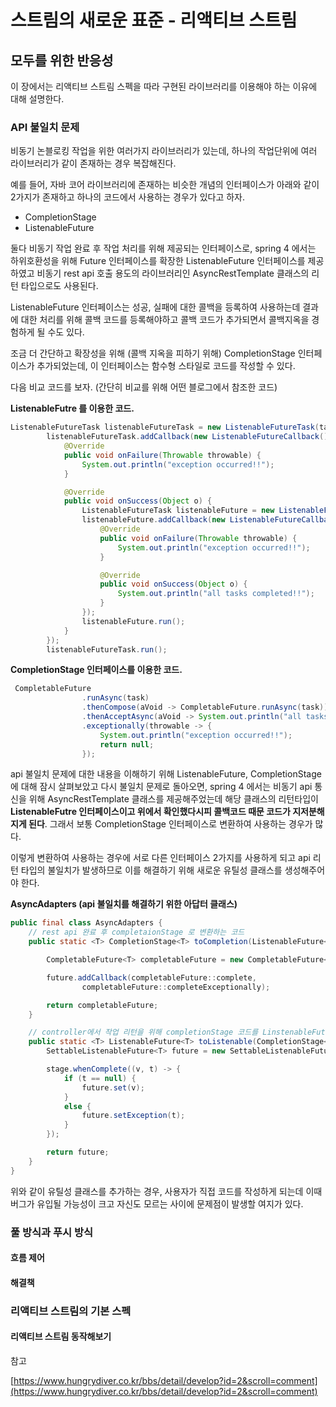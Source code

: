# 스트림의 새로운 표준 - 리액티브 스트림

## 모두를 위한 반응성

이 장에서는 리액티브 스트림 스펙을 따라 구현된 라이브러리를 이용해야 하는 이유에 대해 설명한다.

### API 불일치 문제

비동기 논블로킹 작업을 위한 여러가지 라이브러리가 있는데, 하나의 작업단위에 여러 라이브러리가 같이 존재하는 경우 복잡해진다.

예를 들어, 자바 코어 라이브러리에 존재하는 비슷한 개념의 인터페이스가 아래와 같이 2가지가 존재하고 하나의 코드에서 사용하는 경우가 있다고 하자.

* CompletionStage
* ListenableFuture

둘다 비동기 작업 완료 후 작업 처리를 위해 제공되는 인터페이스로, spring 4 에서는 하위호환성을 위해 Future 인터페이스를 확장한 ListenableFuture 인터페이스를 제공하였고 비동기 rest api 호출 용도의 라이브러리인 AsyncRestTemplate 클래스의 리턴 타입으로도 사용된다.

ListenableFuture 인터페이스는 성공, 실패에 대한 콜백을 등록하여 사용하는데 결과에 대한 처리를 위해 콜백 코드를 등록해야하고 콜백 코드가 추가되면서 콜백지옥을 경험하게 될 수도 있다.

조금 더 간단하고 확장성을 위해 \(콜백 지옥을 피하기 위해\) CompletionStage 인터페이스가 추가되었는데, 이 인터페이스는 함수형 스타일로 코드를 작성할 수 있다. 

다음 비교 코드를 보자. \(간단히 비교를 위해 어떤 블로그에서 참조한 코드\)

**ListenableFutre 를 이용한 코드.**

```java
ListenableFutureTask listenableFutureTask = new ListenableFutureTask(task);
        listenableFutureTask.addCallback(new ListenableFutureCallback() {
            @Override
            public void onFailure(Throwable throwable) {
                System.out.println("exception occurred!!");
            }

            @Override
            public void onSuccess(Object o) {
                ListenableFutureTask listenableFuture = new ListenableFutureTask(task);
                listenableFuture.addCallback(new ListenableFutureCallback() {
                    @Override
                    public void onFailure(Throwable throwable) {
                        System.out.println("exception occurred!!");
                    }

                    @Override
                    public void onSuccess(Object o) {
                        System.out.println("all tasks completed!!");
                    }
                });
                listenableFuture.run();
            }
        });
        listenableFutureTask.run();
```

**CompletionStage 인터페이스를 이용한 코드.**

```java
 CompletableFuture
                .runAsync(task)
                .thenCompose(aVoid -> CompletableFuture.runAsync(task))
                .thenAcceptAsync(aVoid -> System.out.println("all tasks completed!!"))
                .exceptionally(throwable -> {
                    System.out.println("exception occurred!!");
                    return null;
                });
```

api 불일치 문제에 대한 내용을 이해하기 위해 ListenableFuture, CompletionStage 에 대해 잠시 살펴보았고 다시 불일치 문제로 돌아오면, spring 4 에서는 비동기 api 통신을 위해 AsyncRestTemplate 클래스를 제공해주었는데 해당 클래스의 리턴타입이 **ListenableFutre 인터페이스이고 위에서 확인했다시피 콜백코드 때문 코드가 지저분해지게 된다**. 그래서 보통 CompletionStage 인터페이스로 변환하여 사용하는 경우가 많다.

이렇게 변환하여 사용하는 경우에 서로 다른 인터페이스 2가지를 사용하게 되고 api 리턴 타입의 불일치가 발생하므로 이를 해결하기 위해 새로운 유틸성 클래스를 생성해주어야 한다.

**AsyncAdapters \(api 불일치를 해결하기 위한 아답터 클래스\)**

```java
public final class AsyncAdapters {
    // rest api 완료 후 completaionStage 로 변환하는 코드
    public static <T> CompletionStage<T> toCompletion(ListenableFuture<T> future) {

        CompletableFuture<T> completableFuture = new CompletableFuture<>();

        future.addCallback(completableFuture::complete,
                completableFuture::completeExceptionally);

        return completableFuture;
    }

    // controller에서 작업 리턴을 위해 completionStage 코드를 LinstenableFuture 로 변환하는 코드
    public static <T> ListenableFuture<T> toListenable(CompletionStage<T> stage) {
        SettableListenableFuture<T> future = new SettableListenableFuture<>();

        stage.whenComplete((v, t) -> {
            if (t == null) {
                future.set(v);
            }
            else {
                future.setException(t);
            }
        });

        return future;
    }
}
```

위와 같이 유틸성 클래스를 추가하는 경우, 사용자가 직접 코드를 작성하게 되는데 이때 버그가 유입될 가능성이 크고 자신도 모르는 사이에 문제점이 발생할 여지가 있다.

### 풀 방식과 푸시 방식



#### 흐름 제어

#### 해결책

### 리액티브 스트림의 기본 스펙

#### 리액티브 스트림 동작해보기

참고

[https://www.hungrydiver.co.kr/bbs/detail/develop?id=2&scroll=comment](https://www.hungrydiver.co.kr/bbs/detail/develop?id=2&scroll=comment)

